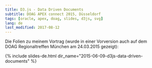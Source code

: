 ```yaml
---
title: D3.js - Data Driven Documents
subtitle: DOAG APEX connect 2015, Düsseldorf
tags: [oracle, apex, doag, slides, d3js, svg]
lang: de
last_modified: 2017-08-12
---
```

Die Folien zu meinem Vortrag (wurde in einer Vorversion auch auf dem DOAG Regionaltreffen München am 24.03.2015 gezeigt):

{% include slides-de.html dir_name="2015-06-09-d3js-data-driven-documents" %}
